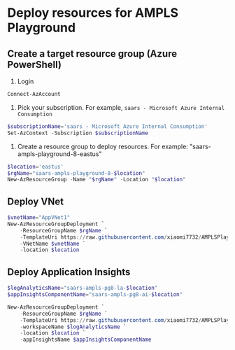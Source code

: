 # Deploy resources for AMPLS Playground

## Create a target resource group (Azure PowerShell)

1. Login

```powershell
Connect-AzAccount
```

1. Pick your subscription. For example, `saars - Microsoft Azure Internal Consumption`

```powershell
$subscriptionName='saars - Microsoft Azure Internal Consumption'
Set-AzContext -Subscription $subscriptionName
```

1. Create a resource group to deploy resources. For example: "saars-ampls-playground-8-eastus"

```powershell
$location='eastus'
$rgName="saars-ampls-playground-8-$location"
New-AzResourceGroup -Name "$rgName" -Location "$location"
```

## Deploy VNet

```powershell
$vnetName="AppVNet1"
New-AzResourceGroupDeployment `
    -ResourceGroupName $rgName `
    -TemplateUri https://raw.githubusercontent.com/xiaomi7732/AMPLSPlayground/main/deploy/VNet.jsonc `
    -VNetName $vnetName `
    -location $location
```

## Deploy Application Insights

```powershell
$logAnalyticsName="saars-ampls-pg8-la-$location"
$appInsightsComponentName="saars-ampls-pg8-ai-$location"

New-AzResourceGroupDeployment `
    -ResourceGroupName $rgName `
    -TemplateUri https://raw.githubusercontent.com/xiaomi7732/AMPLSPlayground/main/deploy/AppInsights.jsonc `
    -workspaceName $logAnalyticsName `
    -location $location `
    -appInsightsName $appInsightsComponentName
```